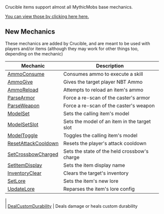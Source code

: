 Crucible items support almost all MythicMobs base mechanics.

[You can view those by clicking here here.](https://git.lumine.io/mythiccraft/MythicMobs/-/wikis/Skills/Mechanics/)

New Mechanics
-------------

These mechanics are added by Crucible, and are meant to be used with players and/or items (although they may work for other things too, depending on the mechanic)

| Mechanic                                                | Description                                  |
|---------------------------------------------------------|----------------------------------------------|
| [AmmoConsume](Skills/Mechanics/AmmoConsume)             | Consumes ammo to execute a skill             |
| [AmmoGive](Skills/Mechanics/AmmoGive)                   | Gives the target player NBT Ammo             |
| [AmmoReload](Skills/Mechanics/AmmoReload)               | Attempts to reload an item's ammo            |
| [ParseArmor](Skills/Mechanics/ParseArmor)               | Force a re-scan of the caster's armor        |
| [ParseWeapon](Skills/Mechanics/ParseWeapon)             | Force a re-scan of the caster's weapon       |
| [ModelSet](Skills/Mechanics/ModelSet)                   | Sets the calling item's model                |
| [ModelSetSlot](Skills/Mechanics/ModelSetSlot)           | Sets the model of an item in the target slot |
| [ModelToggle](Skills/Mechanics/ModelToggle)             | Toggles the calling item's model             |
| [ResetAttackCooldown](Skills/Mechanics/ResetAttackCooldown) | Resets the player's attack cooldown          |
| [SetCrossbowCharged](Skills/Mechanics/SetCrossbowCharged) | Sets the state of the held crossbow's charge |
| [SetItemDisplay](/Skills/Mechanics/SetItemDisplay)      | Sets the item display name                   |
| [InventoryClear](/Skills/Mechanics/InventoryClear)      | Clears the target's inventory                |                                            |
| [SetLore](/Skills/Mechanics/SetLore)                | Sets the item's new lore                     |
| [UpdateLore](/Skills/Mechanics/UpdateLore)      | Reparses the item's lore config                    
|            
| [DealCustomDurability](/Skills/Mechanics/DealCustomDurability) | Deals damage or heals custom durability